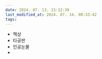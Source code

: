 ```yaml
---
date: 2024. 07. 13. 23:12:39
last_modified_at: 2024. 07. 14. 00:33:42
tags: 
---
```


* 책상
* 타공판
* 인공눈물
* 
